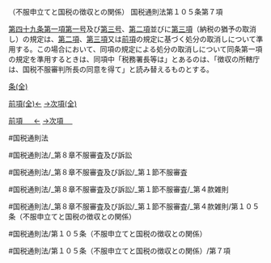 （不服申立てと国税の徴収との関係）
国税通則法第１０５条第７項

[第四十九条第一項第一号](国税通則法＿＿＿＿＿第４９条第１項第１号)及び[第三号](国税通則法＿＿＿＿＿第１０５条第７項第３号)、[第二項](国税通則法＿＿＿＿＿第１０５条第２項)並びに[第三項](国税通則法＿＿＿＿＿第１０５条第３項)（納税の猶予の取消し）の規定は、[第二項](国税通則法＿＿＿＿＿第１０５条第２項)、[第三項](国税通則法＿＿＿＿＿第１０５条第３項)又は[前項](国税通則法＿＿＿＿＿第１０５条第６項)の規定に基づく処分の取消しについて準用する。この場合において、同項の規定による処分の取消しについて同条第一項の規定を準用するときは、同項中「税務署長等は」とあるのは、「徴収の所轄庁は、国税不服審判所長の同意を得て」と読み替えるものとする。

[条(全)](国税通則法＿＿＿＿＿第１０５条_.md)

[前項(全)←](国税通則法＿＿＿＿＿第１０５条第６項_.md)    [→次項(全)](国税通則法＿＿＿＿＿第１０５条第８項_.md)

[前項 　 ←](国税通則法＿＿＿＿＿第１０５条第６項.md)    [→次項 　 ](国税通則法＿＿＿＿＿第１０５条第８項.md)



#国税通則法

#国税通則法/_第８章不服審査及び訴訟

#国税通則法/_第８章不服審査及び訴訟/_第１節不服審査

#国税通則法/_第８章不服審査及び訴訟/_第１節不服審査/_第４款雑則

#国税通則法/_第８章不服審査及び訴訟/_第１節不服審査/_第４款雑則/第１０５条（不服申立てと国税の徴収との関係）

#国税通則法/第１０５条（不服申立てと国税の徴収との関係）

#国税通則法/第１０５条（不服申立てと国税の徴収との関係）/第７項

